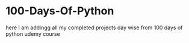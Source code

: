 # 100-Days-Of-Python

here I am addingg all my completed projects day wise from 100 days of python udemy course
